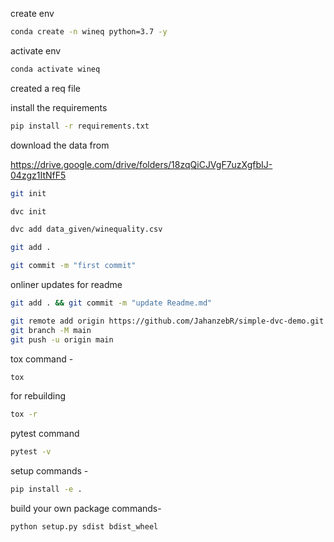 create env

```bash
conda create -n wineq python=3.7 -y
```

activate env
```bash
conda activate wineq
```

created a req file

install the requirements

```bash
pip install -r requirements.txt
```
download the data from

https://drive.google.com/drive/folders/18zqQiCJVgF7uzXgfbIJ-04zgz1ItNfF5

```bash
git init
```

```bash
dvc init
```
```bash
dvc add data_given/winequality.csv
```
```bash
git add .
```
```bash
git commit -m "first commit"
```


onliner updates for readme
```bash
git add . && git commit -m "update Readme.md"
```
```bash
git remote add origin https://github.com/JahanzebR/simple-dvc-demo.git
git branch -M main
git push -u origin main
```


tox command -
```bash
tox
```

for rebuilding
```bash
tox -r
```

pytest command
```bash
pytest -v
```

setup commands -
```bash
pip install -e .
```
build your own package commands-
```bash
python setup.py sdist bdist_wheel
```